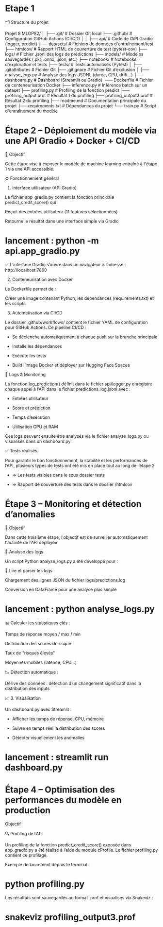 #  Etape 1 

🗂️ Structure du projet

Projet 8 MLOPS2/
│
├── .git/                           # Dossier Git local
├── .github/                        # Configuration GitHub Actions (CI/CD)
│
│
├── api/                            # Code de l’API Gradio (logger, predict)
├── datasets/                       # Fichiers de données d'entraînement/test
├── htmlcov/                        # Rapport HTML de couverture de test (pytest-cov)
├── logs/                           # Fichier .jsonl des logs de prédictions
├── models/                         # Modèles sauvegardés (.pkl, .onnx, .json, etc.)
├── notebook/                       # Notebooks d'exploration et tests
├── tests/                          # Tests automatisés (Pytest)
│
├── .gitattributes                  # Fichier Git
├── .gitignore                      # Fichier Git d’exclusion
│
├── analyse_logs.py                 # Analyse des logs JSONL (durée, CPU, drift…)
├── dashboard.py                    # Dashboard (Streamlit ou Gradio)
├── Dockerfile                      # Fichier de conteneurisation Docker
├── inference.py                    # Inférence batch sur un dataset
├── profiling.py                    # Profiling de la fonction predict
├── profiling_output.prof           # Résultat 1 du profiling
├── profiling_output3.prof          # Résultat 2 du profiling
├── readme.md                       # Documentation principale du projet
├── requirements.txt                # Dépendances du projet
└── train.py                        # Script d'entraînement du modèle




#  Étape 2 – Déploiement du modèle via une API Gradio + Docker + CI/CD


🎯 Objectif

Cette étape vise à exposer le modèle de machine learning entraîné à l'étape 1 via une API accessible. 

⚙️ Fonctionnement général

1. Interface utilisateur (API Gradio)

Le fichier app_gradio.py contient la fonction principale predict_credit_score() qui :

Reçoit des entrées utilisateur (11 features sélectionnées)

Retourne le résultat dans une interface simple via Gradio

# lancement : python -m api.app_gradio.py

✅ L’interface Gradio s’ouvre dans un navigateur à l’adresse : http://localhost:7860

2. Conteneurisation avec Docker

Le Dockerfile permet de :

Créer une image contenant Python, les dépendances (requirements.txt) et les scripts


3. Automatisation via CI/CD

Le dossier .github/workflows/ contient le fichier YAML de configuration pour GitHub Actions. Ce pipeline CI/CD :

- Se déclenche automatiquement à chaque push sur la branche principale

- Installe les dépendances

- Exécute les tests 

- Build l’image Docker et déployer sur Hugging Face Spaces 


🧪 Logs & Monitoring

La fonction log_prediction() définit dans le fichier api/logger.py enregistre chaque appel à l’API dans le fichier predictions_log.jsonl avec :

- Entrées utilisateur

- Score et prédiction

- Temps d’exécution

- Utilisation CPU et RAM

Ces logs peuvent ensuite être analysés via le fichier analyse_logs.py ou visualisés dans un dashboard.py.

✅ Tests réalisés

Pour garantir le bon fonctionnement, la stabilité et les performances de l’API, plusieurs types de tests ont été mis en place tout au long de l’étape 2 

- => Les tests visibles dans le sous dossier tests

- => Rapport de couverture des tests dans le dossier /htmlcov


#  Étape 3 – Monitoring et détection d’anomalies
🎯 Objectif

Dans cette troisième étape, l'objectif est de surveiller automatiquement l'activité de l’API déployée 


🧠 Analyse des logs

Un script Python analyse_logs.py a été développé pour :

🔎 Lire et parser les logs :

Chargement des lignes JSON du fichier logs/predictions.log

Conversion en DataFrame pour une analyse plus simple

# lancement : python analyse_logs.py

📊 Calculer les statistiques clés :

Temps de réponse moyen / max / min

Distribution des scores de risque

Taux de "risques élevés"

Moyennes mobiles (latence, CPU…)

📉 Détection automatique :

Dérive des données : détection d’un changement significatif dans la distribution des inputs


📈 3. Visualisation 


Un dashboard.py avec Streamlit  :

- Afficher les  temps de réponse, CPU, mémoire

- Suivre en temps réel la distribution des scores

- Détecter visuellement les anomalies

# lancement : streamlit run dashboard.py


#  Étape 4 – Optimisation des performances du modèle en production
Objectif

🔍 Profiling de l’API

Un profiling de la fonction predict_credit_score() exposée dans app_gradio.py a été réalisé à l’aide du module cProfile. Le fichier profiling.py contient ce profilage.

Exemple de lancement depuis le terminal :

# python profiling.py

Les résultats sont sauvegardés au format .prof et visualisés via Snakeviz :

# snakeviz profiling_output3.prof



